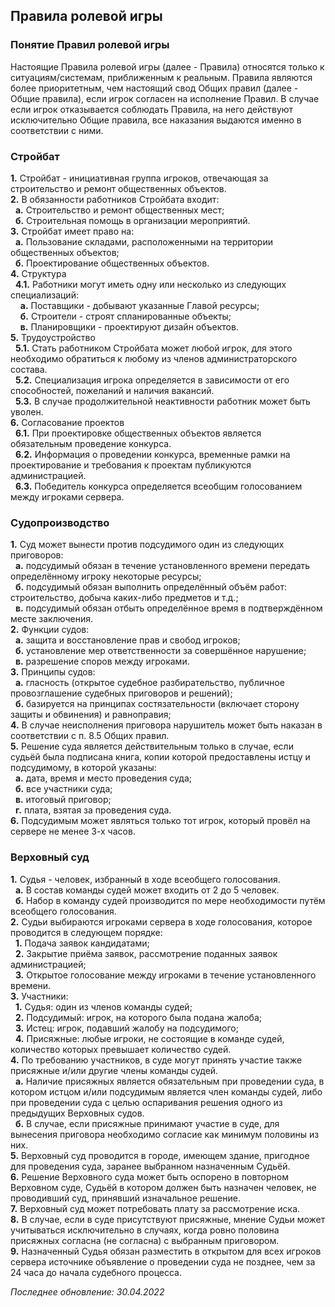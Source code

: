 ## Правила ролевой игры
### Понятие Правил ролевой игры
Настоящие Правила ролевой игры (далее - Правила) относятся только к ситуациям/системам, приближенным к реальным. Правила являются более приоритетным, чем настоящий свод Общих правил (далее - Общие правила), если игрок согласен на исполнение Правил. В случае если игрок отказывается соблюдать Правила, на него действуют исключительно Общие правила, все наказания выдаются именно в соответствии с ними.  
  
### Стройбат
**1.** Стройбат - инициативная группа игроков, отвечающая за строительство и ремонт общественных объектов.  
**2.** В обязанности работников Стройбата входит:  
&nbsp; **а.** Строительство и ремонт общественных мест;  
&nbsp; **б.** Строительная помощь в организации мероприятий.  
**3.** Стройбат имеет право на:  
&nbsp; **а.** Пользование складами, расположенными на территории общественных объектов;  
&nbsp; **б.** Проектирование общественных объектов.  
**4.** Структура  
&nbsp; **4.1.** Работники могут иметь одну или несколько из следующих специализаций:  
&nbsp; &nbsp; **a.** Поставщики - добывают указанные Главой ресурсы;  
&nbsp; &nbsp; **б.** Строители - строят спланированные объекты;  
&nbsp; &nbsp; **в.** Планировщики - проектируют дизайн объектов.  
**5.** Трудоустройство  
&nbsp; **5.1.** Стать работником Стройбата может любой игрок, для этого необходимо обратиться к любому из членов администраторского состава.  
&nbsp; **5.2.** Специализация игрока определяется в зависимости от его способностей, пожеланий и наличия вакансий.  
&nbsp; **5.3.** В случае продолжительной неактивности работник может быть уволен.  
**6.** Согласование проектов  
&nbsp; **6.1.** При проектировке общественных объектов является обязательным проведение конкурса.  
&nbsp; **6.2.** Информация о проведении конкурса, временные рамки на проектирование и требования к проектам публикуются администрацией.  
&nbsp; **6.3.** Победитель конкурса определяется всеобщим голосованием между игроками сервера.  
  
### Судопроизводство
**1.** Суд может вынести против подсудимого один из следующих приговоров:  
&nbsp; **а.** подсудимый обязан в течение установленного времени передать определённому игроку некоторые ресурсы;  
&nbsp; **б.** подсудимый обязан выполнить определённый объём работ: строительство, добыча каких-либо предметов и т.д.;  
&nbsp; **в.** подсудимый обязан отбыть определённое время в подтверждённом месте заключения.  
**2.** Функции судов:  
&nbsp; **а.** защита и восстановление прав и свобод игроков;  
&nbsp; **б.** установление мер ответственности за совершённое нарушение;  
&nbsp; **в.** разрешение споров между игроками.  
**3.** Принципы судов:  
&nbsp; **а.** гласность (открытое судебное разбирательство, публичное провозглашение судебных приговоров и решений);  
&nbsp; **б.** базируется на принципах состязательности (включает сторону защиты и обвинения) и равноправия;  
**4.** В случае неисполнения приговора нарушитель может быть наказан в соответствии с п. 8.5 Общих правил.  
**5.** Решение суда является действительным только в случае, если судьёй была подписана книга, копии которой предоставлены истцу и подсудимому, в которой указаны:  
&nbsp; **а.** дата, время и место проведения суда;  
&nbsp; **б.** все участники суда;  
&nbsp; **в.** итоговый приговор;  
&nbsp; **г.** плата, взятая за проведения суда.  
**6.** Подсудимым может являться только тот игрок, который провёл на сервере не менее 3-х часов.  
  
### Верховный суд
**1.** Судья - человек, избранный в ходе всеобщего голосования.  
&nbsp; **а.** В состав команды судей может входить от 2 до 5 человек.  
&nbsp; **б.** Набор в команду судей производится по мере необходимости путём всеобщего голосования.  
**2.** Судьи выбираются игроками сервера в ходе голосования, которое проводится в следующем порядке:  
&nbsp; **1.** Подача заявок кандидатами;  
&nbsp; **2.** Закрытие приёма заявок, рассмотрение поданных заявок администрацией;  
&nbsp; **3.** Открытое голосование между игроками в течение установленного времени.  
**3.** Участники:  
&nbsp; **1.** Судья: один из членов команды судей;  
&nbsp; **2.** Подсудимый: игрок, на которого была подана жалоба;  
&nbsp; **3.** Истец: игрок, подавший жалобу на подсудимого;  
&nbsp; **4.** Присяжные: любые игроки, не состоящие в команде судей, количество которых превышает количество судей.  
**4.** По требованию участников, в суде могут принять участие также присяжные и/или другие члены команды судей.  
&nbsp; **а.** Наличие присяжных является обязательным при проведении суда, в котором истцом и/или подсудимым является член команды судей, либо при проведении суда с целью оспаривания решения одного из предыдущих Верховных судов.  
&nbsp; **б.** В случае, если присяжные принимают участие в суде, для вынесения приговора необходимо согласие как минимум половины из них.  
**5.** Верховный суд проводится в городе, имеющем здание, пригодное для проведения суда, заранее выбранном назначенным Судьёй.  
**6.** Решение Верховного суда может быть оспорено в повторном Верховном суде, Судьёй в котором должен быть назначен человек, не проводивший суд, принявший изначальное решение.  
**7.** Верховный суд может потребовать плату за рассмотрение иска.  
**8.** В случае, если в суде присутствуют присяжные, мнение Cудьи может учитываться исключительно в случаях, когда ровно половина присяжных согласна (не согласна) с выбранным приговором.  
**9.** Назначенный Судья обязан разместить в открытом для всех игроков сервера источнике объявление о проведении суда не позднее, чем за 24 часа до начала судебного процесса.  
  
*Последнее обновление: 30.04.2022*